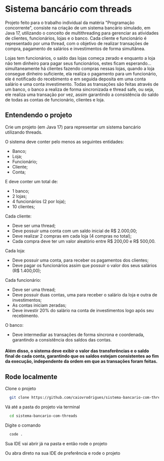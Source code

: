 
# Sistema bancário com threads

Projeto feito para o trabalho individual da matéria "Programação concorrente", consiste na criação de um sistema bancário simulado, em Java 17, utilizando o conceito de multithreading para gerenciar as atividades de clientes, funcionários, lojas e o banco. Cada cliente e funcionário é representado por uma thread, com o objetivo de realizar transações de compra, pagamento de salários e investimentos de forma simultânea.

Lojas tem funcionários, o saldo das lojas começa zerado e enquanto a loja não tem dinheiro para pagar seus funcionários, estes ficam esperando... simultaneamente há clientes fazendo compras nessas lojas, quando a loja consegue dinheiro suficiente, ela realiza o pagamento para um funcionário, ele é notificado do recebimento e em seguida deposita em uma conta salário e uma conta investimento. Todas as transações são feitas através de um banco, o banco a realiza de forma sincronizada e thread safe, ou seja, ele realiza uma transação por vez, assim garantindo a consistência do saldo de todas as contas de funcionário, clientes e loja. 



## Entendendo o projeto

Crie um projeto (em Java 17) para representar um sistema bancário utilizando threads.

O sistema deve conter pelo menos as seguintes entidades:
- Banco;
- Loja;
- Funcionário;
- Cliente;
- Conta;

E deve conter um total de:
- 1 banco;
- 2 lojas;
- 4 funcionários (2 por loja);
- 10 clientes;

Cada cliente:
- Deve ser uma thread;
- Deve possuir uma conta com um saldo inicial de R$ 2.000,00;
- Deve realizar 2 compras em cada loja (4 compras no total);
- Cada compra deve ter um valor aleatório entre R$ 200,00 e R$ 500,00.

Cada loja:
- Deve possuir uma conta, para receber os pagamentos dos clientes;
- Deve pagar os funcionários assim que possuir o valor dos seus salários (R$ 1.400,00);

Cada funcionário:
- Deve ser uma thread;
- Deve possuir duas contas, uma para receber o salário da loja e outra de investimentos;
- As contas iniciam zeradas;
- Deve investir 20% do salário na conta de investimentos logo após seu recebimento.

O banco:
- Deve intermediar as transações de forma síncrona e coordenada, garantindo a consistência dos saldos das contas.

#### Além disso, o sistema deve exibir o valor das transferências e o saldo final de cada conta, garantindo que os saldos estejam consistentes ao fim da execução, independente da ordem em que as transações foram feitas.
## Rode localmente

Clone o projeto

```bash
  git clone https://github.com/caiovrodrigues/sistema-bancario-com-threads.git
```

Vá até a pasta do projeto via terminal

```bash
  cd sistema-bancario-com-threads
```

Digite o comando

```bash
  code .
```
Sua IDE vai abrir já na pasta e então rode o projeto

Ou abra direto na sua IDE de preferência e rode o projeto

